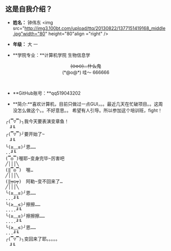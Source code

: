 ## 这是自我介绍？ ##

- **姓名：** 钟伟东
<img src="http://img3.100bt.com/upload/ttq/20130822/1377151419168_middle.jpg"width="80" height="80"align ="right" />

- **年级：** 大 一

- **学院专业：**计算机学院 生物信息学
<p  align="center">
<del>(⊙o⊙)…什么鬼</del>
<br />
(*@ο@*) 哇～ 666666</p> 
<br />


- **GitHub账号：**qq519043202

- **简介:**喜欢计算机，目前只做过一点GUI，。。最近几天在忙破项目。。这周没怎么做这个。。不好意思。。
希望有人引导。所以参加这个培训班，fight！






<pre>╭(▔▽▔)╮我今天要表演变章鱼！
　╜╙
╭(▔▽▔)╯要开始了~
　╜╙
╰(≥﹏≤)╯恩……　
..╜╙
(▔◎▔)喔耶~变身完毕~厉害吧
╱│││╲
(‖▔◎▔)　喔…
╱│││╲
(‖╤◎╤)　阿勒~变不回来了…
╱│││╲
╰(≥﹏≤)╯恩……　
...╜╙
╰(≥﹏≤)╯擦擦……
....╜╙
╰(≥﹏≤)╯擦擦擦……　
....╜╙
╰(≥﹏≤)╯恩……　
...╜╙
╭(▔▽▔)╮变回来了耶。。。。。
　╜╙</pre>